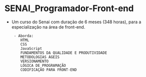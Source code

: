 # SENAI_Programador-Front-end
- Um curso do Senai com duração de 6 meses (348 horas), para a especialização na área de front-end. 
       
       - Aborda:
          HTML 
          CSS  
          JavaScript
          FUNDAMENTOS DA QUALIDADE E PRODUTIVIDADE
          METODOLOGIAS ÁGEIS
          VERSIONAMENTO
          LÓGICA DE PROGRAMAÇÃO
          CODIFICAÇÃO PARA FRONT-END
